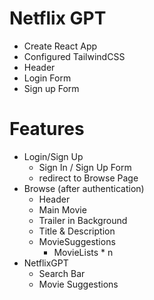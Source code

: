 # Netflix GPT

- Create React App
- Configured TailwindCSS
- Header
- Login Form
- Sign up Form

# Features

- Login/Sign Up
  - Sign In / Sign Up Form
  - redirect to Browse Page
- Browse (after authentication)
  - Header
  - Main Movie
  - Trailer in Background
  - Title & Description
  - MovieSuggestions
    - MovieLists \* n
- NetflixGPT
  - Search Bar
  - Movie Suggestions
